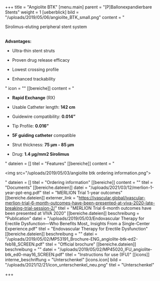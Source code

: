 +++
title = "Angiolite BTK"
[menu.main]
parent = "[P]Ballonexpandierbare Stents"
weight = 1
[ueberblick]
bild = "/uploads/2019/05/06/angiolite_BTK_small.png"
content = "<p>Sirolimus-eluting peripheral stent system</p><p></p><p><br><strong>Advantages:</strong></p><ul><li><p>Ultra-thin stent struts</p></li><li><p>Proven drug release efficacy</p></li><li><p>Lowest crossing profile</p></li><li><p>Enhanced trackability</p></li></ul>"
icon = ""
[[bereiche]]
content = "<ul><li><p><strong>Rapid Exchange</strong> (RX)</p></li><li><p>Usable Catheter length: <strong>142 cm</strong></p></li><li><p>Guidewire compatibility: <strong>0.014”</strong></p></li><li><p>Tip Profile: <strong>0.016”</strong></p></li><li><p><strong>5F guiding catheter</strong> compatible</p></li><li><p>Strut thickness: <strong>75 μm - 85 μm</strong></p></li><li><p>Drug: <strong>1.4 μg/mm2 Sirolimus</strong></p></li></ul>"
dateien = []
titel = "Features"
[[bereiche]]
content = "<p><img src=\"/uploads/2019/05/03/angiolite btk ordering information.png\"></p>"
dateien = []
titel = "Ordering information"
[[bereiche]]
content = ""
titel = "Documents"
[[bereiche.dateien]]
datei = "/uploads/2021/03/12/merlion-1-year-ppt-eng.pdf"
titel = "MERLION Trial 1-year outcomes"
[[bereiche.dateien]]
externer_link = "https://ivascular.global/ivascular-merlion-trial-6-month-outcomes-have-been-presented-at-viva-2020-late-breaking-trial-session-2/"
titel = "MERLION Trial 6-month outcomes have been presented at VIVA 2020"
[[bereiche.dateien]]
beschreibung = "Publication"
datei = "/uploads/2019/05/03/Endovascular Therapy for Erectile Dysfunction—Who Benefits Most_ Insights From a Single-Center Experience.pdf"
titel = "Endovascular Therapy for Erectile Dysfunction"
[[bereiche.dateien]]
beschreibung = ""
datei = "/uploads/2019/05/02/MP53191_Brochure-ENG_angiolite-btk-ed2-feb18_SCREEN.pdf"
titel = "Official brochure"
[[bereiche.dateien]]
beschreibung = ""
datei = "/uploads/2019/05/02/MP45020_IFU_angiolite-btk_ed0-may16_SCREEN.pdf"
titel = "Instructions for use (IFU)"
[[icons]]
interne_beschriftung = "Unterschenkel"
[icons.icon]
bild = "/uploads/2021/12/21/icon_unterschenkel_neu.png"
titel = "Unterschenkel"

+++
